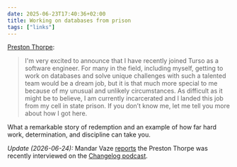 ```yaml
---
date: 2025-06-23T17:40:36+02:00
title: Working on databases from prison
tags: ["links"]
---
```


[Preston Thorpe](https://turso.tech/blog/working-on-databases-from-prison):

> I'm very excited to announce that I have recently joined Turso as a software engineer. For many in the field, including myself, getting to work on databases and solve unique challenges with such a talented team would be a dream job, but it is that much more special to me because of my unusual and unlikely circumstances. As difficult as it might be to believe, I am currently incarcerated and I landed this job from my cell in state prison. If you don’t know me, let me tell you more about how I got here.

What a remarkable story of redemption and an example of how far hard work, determination, and discipline can take you.

*Update (2026-06-24):* Mandar Vaze [reports](https://indieweb.social/@mandarvaze/114737109017600901) the Preston Thorpe was recently interviewed on the [Changelog podcast](https://changelog.com/podcast/642).
